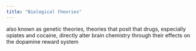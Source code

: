 ```yaml
---
title: "Biological theories"
---
```

also known as genetic theories, theories that posit that drugs, especially opiates and cocaine, directly alter brain chemistry through their effects on the dopamine reward system

